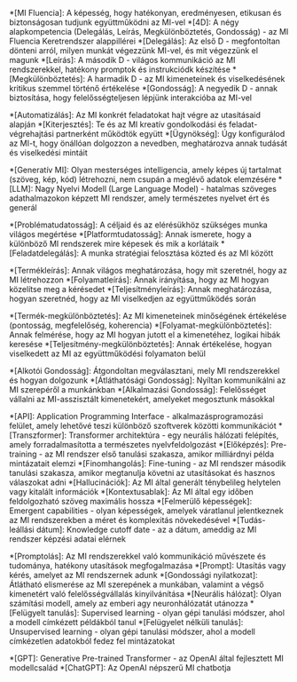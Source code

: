 <!-- Selective Abbreviations for Hungarian AI Fluency Course -->
<!-- Includes core concepts and technical terms, but excludes overly frequent ones like "MI" and "Claude" -->

<!-- Core MI Fluency Framework concepts -->
*[MI Fluencia]: A képesség, hogy hatékonyan, eredményesen, etikusan és biztonságosan tudjunk együttműködni az MI-vel
*[4D]: A négy alapkompetencia (Delegálás, Leírás, Megkülönböztetés, Gondosság) - az MI Fluencia Keretrendszer alappillérei
*[Delegálás]: Az első D - megfontoltan dönteni arról, milyen munkát végezzünk MI-vel, és mit végezzünk el magunk
*[Leírás]: A második D - világos kommunikáció az MI rendszerekkel, hatékony promptok és instrukciódk készítése
*[Megkülönböztetés]: A harmadik D - az MI kimeneteinek és viselkedésének kritikus szemmel történő értékelése
*[Gondosság]: A negyedik D - annak biztosítása, hogy felelősségteljesen lépjünk interakcióba az MI-vel

<!-- MI együttműködési módok -->
*[Automatizálás]: Az MI konkrét feladatokat hajt végre az utasításaid alapján
*[Kiterjesztés]: Te és az MI kreatív gondolkodási és feladat-végrehajtási partnerként működtök együtt
*[Ügynökség]: Úgy konfigurálod az MI-t, hogy önállóan dolgozzon a nevedben, meghatározva annak tudását és viselkedési mintáit

<!-- Generative AI concepts -->
*[Generatív MI]: Olyan mesterséges intelligencia, amely képes új tartalmat (szöveg, kép, kód) létrehozni, nem csupán a meglévő adatok elemzésére
*[LLM]: Nagy Nyelvi Modell (Large Language Model) - hatalmas szöveges adathalmazokon képzett MI rendszer, amely természetes nyelvet ért és generál

<!-- Delegálás komponensei -->
*[Problématudatosság]: A céljaid és az elérésükhöz szükséges munka világos megértése
*[Platformtudatosság]: Annak ismerete, hogy a különböző MI rendszerek mire képesek és mik a korlátaik
*[Feladatdelegálás]: A munka stratégiai felosztása közted és az MI között

<!-- Leírás komponensei -->
*[Termékleírás]: Annak világos meghatározása, hogy mit szeretnél, hogy az MI létrehozzon
*[Folyamatleírás]: Annak irányítása, hogy az MI hogyan közelítse meg a kérésedet
*[Teljesítményleírás]: Annak meghatározása, hogyan szeretnéd, hogy az MI viselkedjen az együttműködés során

<!-- Megkülönböztetés komponensei -->
*[Termék-megkülönböztetés]: Az MI kimeneteinek minőségének értékelése (pontosság, megfelelőség, koherencia)
*[Folyamat-megkülönböztetés]: Annak felmérése, hogy az MI hogyan jutott el a kimenetéhez, logikai hibák keresése
*[Teljesítmény-megkülönböztetés]: Annak értékelése, hogyan viselkedett az MI az együttműködési folyamaton belül

<!-- Gondosság komponensei -->
*[Alkotói Gondosság]: Átgondoltan megválasztani, mely MI rendszerekkel és hogyan dolgozunk
*[Átláthatósági Gondosság]: Nyíltan kommunikálni az MI szerepéről a munkánkban
*[Alkalmazási Gondosság]: Felelősséget vállalni az MI-asszisztált kimenetekért, amelyeket megosztunk másokkal

<!-- Technical terms with moderate usage -->
*[API]: Application Programming Interface - alkalmazásprogramozási felület, amely lehetővé teszi különböző szoftverek közötti kommunikációt
*[Transzformer]: Transformer architektúra - egy neurális hálózati felépítés, amely forradalmasította a természetes nyelvfeldolgozást
*[Előképzés]: Pre-training - az MI rendszer első tanulási szakasza, amikor milliárdnyi példa mintázatait elemzi
*[Finomhangolás]: Fine-tuning - az MI rendszer második tanulási szakasza, amikor megtanulja követni az utasításokat és hasznos válaszokat adni
*[Hallucinációk]: Az MI által generált ténybelileg helytelen vagy kitalált információk
*[Kontextusablak]: Az MI által egy időben feldolgozható szöveg maximális hossza
*[Felmerülő képességek]: Emergent capabilities - olyan képességek, amelyek váratlanul jelentkeznek az MI rendszerekben a méret és komplexitás növekedésével
*[Tudás-leállási dátum]: Knowledge cutoff date - az a dátum, ameddig az MI rendszer képzési adatai elérnek

<!-- Technical concepts -->
*[Promptolás]: Az MI rendszerekkel való kommunikáció művészete és tudománya, hatékony utasítások megfogalmazása
*[Prompt]: Utasítás vagy kérés, amelyet az MI rendszernek adunk
*[Gondossági nyilatkozat]: Átlátható elismerése az MI szerepének a munkában, valamint a végső kimenetért való felelősségvállalás kinyilvánítása
*[Neurális hálózat]: Olyan számítási modell, amely az emberi agy neuronhálózatát utánozza
*[Felügyelt tanulás]: Supervised learning - olyan gépi tanulási módszer, ahol a modell címkézett példákból tanul
*[Felügyelet nélküli tanulás]: Unsupervised learning - olyan gépi tanulási módszer, ahol a modell címkézetlen adatokból fedez fel mintázatokat

<!-- Specific AI systems (less frequently mentioned) -->
*[GPT]: Generative Pre-trained Transformer - az OpenAI által fejlesztett MI modellcsalád
*[ChatGPT]: Az OpenAI népszerű MI chatbotja